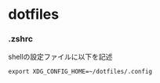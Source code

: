 # dotfiles
### .zshrc
shellの設定ファイルに以下を記述
```~/.bashrc
export XDG_CONFIG_HOME=~/dotfiles/.config
```
```
```
